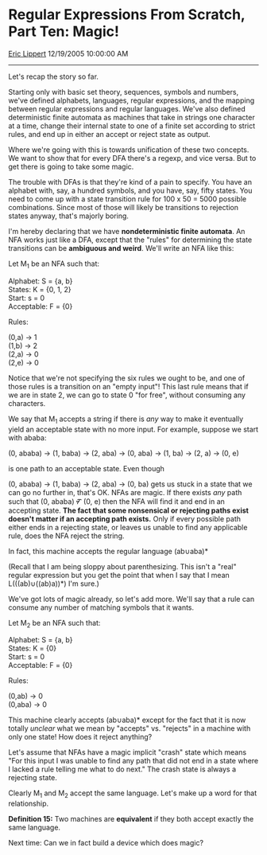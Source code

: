 <div id="page">

# Regular Expressions From Scratch, Part Ten: Magic\!

[Eric Lippert](https://social.msdn.microsoft.com/profile/Eric%20Lippert) 12/19/2005 10:00:00 AM

-----

<div id="content">

<div class="mine">

Let's recap the story so far.

Starting only with basic set theory, sequences, symbols and numbers, we've defined alphabets, languages, regular expressions, and the mapping between regular expressions and regular languages. We've also defined deterministic finite automata as machines that take in strings one character at a time, change their internal state to one of a finite set according to strict rules, and end up in either an accept or reject state as output.

Where we're going with this is towards unification of these two concepts. We want to show that for every DFA there's a regexp, and vice versa. But to get there is going to take some magic.

The trouble with DFAs is that they're kind of a pain to specify. You have an alphabet with, say, a hundred symbols, and you have, say, fifty states. You need to come up with a state transition rule for 100 x 50 = 5000 possible combinations. Since most of those will likely be transitions to rejection states anyway, that's majorly boring.

I'm hereby declaring that we have **nondeterministic finite automata**. An NFA works just like a DFA, except that the "rules" for determining the state transitions can be **ambiguous and weird**. We'll write an NFA like this:

Let M<sub>1</sub> be an NFA such that:

Alphabet: S = {<span class="code">a</span>, <span class="code">b</span>}  
States: K = {0, 1, 2}  
Start: s = 0  
Acceptable: F = {0}

Rules:

(0,<span class="code">a</span>) → 1  
(1,<span class="code">b</span>) → 2  
(2,<span class="code">a</span>) → 0  
(2,e) → 0

Notice that we're not specifying the six rules we ought to be, and one of those rules is a transition on an "empty input"\! This last rule means that if we are in state 2, we can go to state 0 "for free", without consuming any characters.

We say that M<sub>1</sub> accepts a string if there is *any* way to make it eventually yield an acceptable state with no more input. For example, suppose we start with <span class="code">ababa</span>:

(0, <span class="code">ababa</span>) → (1, <span class="code">baba</span>) → (2, <span class="code">aba</span>) → (0, <span class="code">aba</span>) → (1, <span class="code">ba</span>) → (2, <span class="code">a</span>) → (0, e)

is one path to an acceptable state. Even though

(0, <span class="code">ababa</span>) → (1, <span class="code">baba</span>) → (2, <span class="code">aba</span>) → (0, <span class="code">ba</span>) gets us stuck in a state that we can go no further in, that's OK. NFAs are magic. If there exists *any* path such that (0, <span class="code">ababa</span>) ⶒ (0, e) then the NFA will find it and end in an accepting state. **The fact that some nonsensical or rejecting paths exist doesn't matter if an accepting path exists.** Only if every possible path either ends in a rejecting state, or leaves us unable to find any applicable rule, does the NFA reject the string.

In fact, this machine accepts the regular language <span class="code">(ab∪aba)\*</span>

(Recall that I am being sloppy about parenthesizing. This isn't a "real" regular expression but you get the point that when I say that I mean L(<span class="code">((ab)∪((ab)a))\*</span>) I'm sure.)

We've got lots of magic already, so let's add more. We'll say that a rule can consume any number of matching symbols that it wants.

Let M<sub>2</sub> be an NFA such that:

Alphabet: S = {<span class="code">a</span>, <span class="code">b</span>}  
States: K = {0}  
Start: s = 0  
Acceptable: F = {0}

Rules:

(0,<span class="code">ab</span>) → 0  
(0,<span class="code">aba</span>) → 0

This machine clearly accepts <span class="code">(ab∪aba)\*</span> except for the fact that it is now totally *unclear* what we mean by "accepts" vs. "rejects" in a machine with only one state\! How does it reject anything?

Let's assume that NFAs have a magic implicit "crash" state which means "For this input I was unable to find any path that did not end in a state where I lacked a rule telling me what to do next." The crash state is always a rejecting state.

Clearly M<sub>1</sub> and M<sub>2</sub> accept the same language. Let's make up a word for that relationship.

**Definition 15:** Two machines are **equivalent** if they both accept exactly the same language.

Next time: Can we in fact build a device which does magic?

</div>

</div>

</div>

